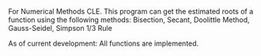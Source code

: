 For Numerical Methods CLE.
This program can get the estimated roots of a function using the following methods:
 Bisection,
 Secant,
 Doolittle Method,
 Gauss-Seidel,
 Simpson 1/3 Rule

 As of current development: 
 All functions are implemented.
